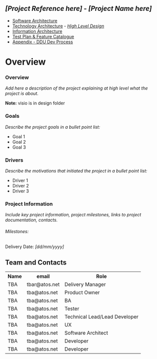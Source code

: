 ## *[Project Reference here]* - *[Project Name here]*

- [Software Architecture](/docs/software-architecture.md)
- [Technology Architecture](/docs/technology-architecture.md) - *[High Level Design](/docs/high-level.md)*
- [Information Architecture](/docs/information-architecture.md)
- [Test Plan & Feature Catalogue](/docs/test-plan.md)
- [Appendix - DDU Dev Process](/docs/dev-process.md)

# Overview #

### Overview

*Add here a description of the project explaining at high level what the project is about.*

<b>Note:</b>  visio is in design folder 

### Goals

*Describe the project goals in a bullet point list:*

- Goal 1
- Goal 2
- Goal 3

### Drivers

*Describe the motivations that initiated the project in a bullet point list:*

- Driver 1
- Driver 2
- Driver 3

### Project Information

*Include key project information, project milestones, links to project documentation, contacts.*

###### Milestones:
Delivery Date: *[dd/mm/yyyy]*


Team and Contacts
-
<table>
<tr><th>Name</th><th>email</th><th>Role</th></tr>
<tr><td>TBA</td><td>tbar@atos.net</td><td>Delivery Manager</td></tr>
<tr><td>TBA</td><td>tba@atos.net</td><td>Product Owner</td></tr>
<tr><td>TBA</td><td>tba@atos.net</td><td>BA</td></tr>
<tr><td>TBA</td><td>tba@atos.net</td><td>Tester</td></tr>
<tr><td>TBA</td><td>tba@atos.net</td><td>Technical Lead/Lead Developer</td></tr>
<tr><td>TBA</td><td>tba@atos.net</td><td>UX</td></tr>
<tr><td>TBA</td><td>tba@atos.net</td><td>Software Architect</td></tr>
<tr><td>TBA</td><td>tba@atos.net</td><td>Developer</td></tr>
<tr><td>TBA</td><td>tba@atos.net</td><td>Developer</td></tr>
</table>

